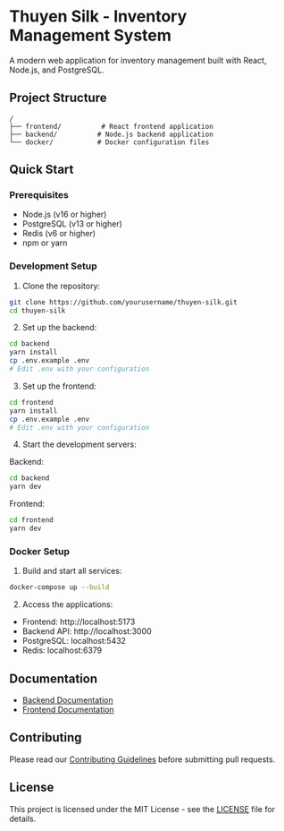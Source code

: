 # Thuyen Silk - Inventory Management System

A modern web application for inventory management built with React, Node.js, and PostgreSQL.

## Project Structure

```
/
├── frontend/          # React frontend application
├── backend/          # Node.js backend application
└── docker/           # Docker configuration files
```

## Quick Start

### Prerequisites

- Node.js (v16 or higher)
- PostgreSQL (v13 or higher)
- Redis (v6 or higher)
- npm or yarn

### Development Setup

1. Clone the repository:

```bash
git clone https://github.com/yourusername/thuyen-silk.git
cd thuyen-silk
```

2. Set up the backend:

```bash
cd backend
yarn install
cp .env.example .env
# Edit .env with your configuration
```

3. Set up the frontend:

```bash
cd frontend
yarn install
cp .env.example .env
# Edit .env with your configuration
```

4. Start the development servers:

Backend:

```bash
cd backend
yarn dev
```

Frontend:

```bash
cd frontend
yarn dev
```

### Docker Setup

1. Build and start all services:

```bash
docker-compose up --build
```

2. Access the applications:

- Frontend: http://localhost:5173
- Backend API: http://localhost:3000
- PostgreSQL: localhost:5432
- Redis: localhost:6379

## Documentation

- [Backend Documentation](./backend/README.md)
- [Frontend Documentation](./frontend/README.md)

## Contributing

Please read our [Contributing Guidelines](CONTRIBUTING.md) before submitting pull requests.

## License

This project is licensed under the MIT License - see the [LICENSE](LICENSE) file for details.
